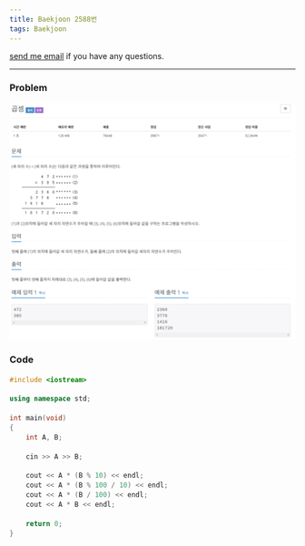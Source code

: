 ```yaml
---
title: Baekjoon 2588번
tags: Baekjoon
---
```


[send me email](mailto:jewel7492@gmail.com) if you have any questions.

<!--more-->

---
### Problem  
   
![그림1](/assets/Baekjoon/2588/1.PNG)  

### Code  
```cpp
#include <iostream> 

using namespace std;
 
int main(void)
{
    int A, B;

    cin >> A >> B;

    cout << A * (B % 10) << endl;
    cout << A * (B % 100 / 10) << endl;
    cout << A * (B / 100) << endl;
    cout << A * B << endl;
    
    return 0;
}
```